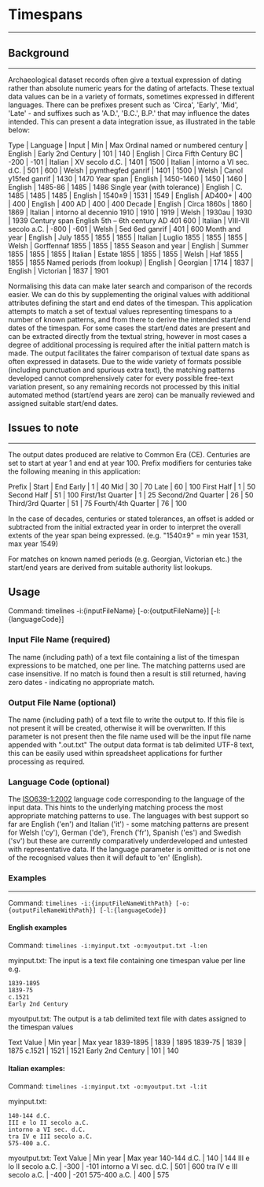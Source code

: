 ﻿# Timespans #
---

## Background ##
---
Archaeological dataset records often give a textual expression of dating rather than absolute numeric years for the dating of artefacts. These textual data values can be in a variety of formats, sometimes expressed in different languages. There can be prefixes present such as 'Circa', 'Early', 'Mid', 'Late' - and suffixes such as 'A.D.', 'B.C.', B.P.' that may influence the dates intended. This can present a data integration issue, as illustrated in the table below:

Type | Language | Input | Min | Max
Ordinal named or numbered century | English | Early 2nd Century | 101 | 140
 | English | Circa Fifth Century BC | -200 | -101
 | Italian | XV secolo d.C. | 1401 | 1500
 | Italian | intorno a VI sec. d.C. | 501 | 600
 | Welsh | pymthegfed ganrif | 1401 | 1500 
 | Welsh | Canol y15fed ganrif | 1430 | 1470
Year span |	English	| 1450-1460 | 1450 | 1460
 | English | 1485-86 | 1485 | 1486
Single year (with tolerance) | English | C. 1485 | 1485 | 1485
 | English | 1540±9 | 1531 | 1549
 | English | AD400+ | 400 | 400
 | English | 400 AD | 400 | 400
Decade | English | Circa 1860s | 1860 | 1869
 | Italian | intorno al decennio 1910 | 1910 | 1919
 | Welsh | 1930au | 1930 | 1939
Century span	English	5th – 6th century AD	401	600
 | Italian | VIII-VII secolo a.C. | -800 | -601
 | Welsh | 5ed 6ed ganrif | 401 | 600
Month and year | English | July 1855 | 1855 | 1855
 | Italian | Luglio 1855 | 1855 | 1855
 | Welsh | Gorffennaf 1855 | 1855 | 1855
Season and year | English | Summer 1855 | 1855 | 1855
 | Italian | Estate 1855 | 1855 | 1855
 | Welsh | Haf 1855 | 1855 | 1855
Named periods (from lookup) | English | Georgian | 1714 | 1837
 | English | Victorian | 1837 | 1901
		
Normalising this data can make later search and comparison of the records easier. We can do this by supplementing the original values with additional attributes defining the start and end dates of the timespan. This application attempts to match a set of textual values representing timespans to a number of known patterns, and from there to derive the intended start/end dates of the timespan. For some cases the start/end dates are present and can be extracted directly from the textual string, however in most cases a degree of additional processing is required after the initial pattern match is made. The output facilitates the fairer comparison of textual date spans as often expressed in datasets. Due to the wide variety of formats possible (including punctuation and spurious extra text), the matching patterns developed cannot comprehensively cater for every possible free-text variation present, so any remaining records not processed by this initial automated method (start/end years are zero) can be manually reviewed and assigned suitable start/end dates.

## Issues to note ##
---
The output dates produced are relative to Common Era (CE). Centuries are set to start at year 1 and end at year 100. Prefix modifiers for centuries take the following meaning in this application:

Prefix | Start | End
Early | 1 | 40
Mid | 30 | 70
Late | 60 | 100
First Half | 1 | 50
Second Half | 51 | 100
First/1st Quarter | 1 | 25
Second/2nd Quarter | 26 | 50
Third/3rd Quarter | 51 | 75
Fourth/4th Quarter | 76 | 100

In the case of decades, centuries or stated tolerances, an offset is added or subtracted from the initial extracted year in order to interpret the overall extents of the year span being expressed. (e.g. "1540±9" = min year 1531, max year 1549)

For matches on known named periods (e.g. Georgian, Victorian etc.) the start/end years are derived from suitable authority list lookups. 

## Usage ##
Command: timelines -i:{inputFileName} [-o:{outputFileName}] [-l:{languageCode}] 

### Input File Name (required) ###
The name (including path) of a text file containing a list of the timespan expressions to be matched, one per line. The matching patterns used are case insensitive. If no match is found then a result is still returned, having zero dates - indicating no appropriate match.

### Output File Name (optional) ###
The name (including path) of a text file to write the output to. If this file is not present it will be created, otherwise it will be overwritten. If this parameter is not present then the file name used will be the input file name appended with ".out.txt"
The output data format is tab delimited UTF-8 text, this can be easily used within spreadsheet applications for further processing as required. 

### Language Code (optional) ###
The [ISO639-1:2002](https://www.iso.org/iso-639-language-codes.html) language code corresponding to the language of the input data. This hints to the underlying matching process the most appropriate matching patterns to use. The languages with best support so far are English ('en') and Italian ('it') - some matching patterns are present for Welsh ('cy'), German ('de'), French ('fr'), Spanish ('es') and Swedish ('sv') but these are currently comparatively underdeveloped and untested with representative data. If the language parameter is omitted or is not one of the recognised values then it will default to 'en' (English).

### Examples ###
---
Command: `timelines -i:{inputFileNameWithPath} [-o:{outputFileNameWithPath}] [-l:{languageCode}]` 

#### English examples ####
Command: `timelines -i:myinput.txt -o:myoutput.txt -l:en`

myinput.txt: The input is a text file containing one timespan value per line e.g.
```
1839-1895
1839-75
c.1521
Early 2nd Century
```

myoutput.txt: The output is a tab delimited text file with dates assigned to the timespan values

Text Value | Min year | Max year
1839-1895 | 1839 | 1895
1839-75 | 1839 | 1875
c.1521 | 1521 | 1521
Early 2nd Century | 101 | 140

#### Italian examples: ####
Command: `timelines -i:myinput.txt -o:myoutput.txt -l:it`

myinput.txt: 
```
140-144 d.C.
III e lo II secolo a.C.
intorno a VI sec. d.C.
tra IV e III secolo a.C.
575-400 a.C.
```

myoutput.txt: 
Text Value | Min year | Max year
140-144 d.C. | 140 | 144
III e lo II secolo a.C. | -300 | -101
intorno a VI sec. d.C. | 501 | 600
tra IV e III secolo a.C. | -400 | -201
575-400 a.C. | 400 | 575





